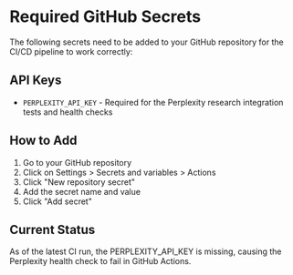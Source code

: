 # Required GitHub Secrets

The following secrets need to be added to your GitHub repository for the CI/CD pipeline to work correctly:

## API Keys
- `PERPLEXITY_API_KEY` - Required for the Perplexity research integration tests and health checks

## How to Add
1. Go to your GitHub repository
2. Click on Settings > Secrets and variables > Actions
3. Click "New repository secret"
4. Add the secret name and value
5. Click "Add secret"

## Current Status
As of the latest CI run, the PERPLEXITY_API_KEY is missing, causing the Perplexity health check to fail in GitHub Actions.